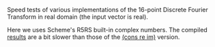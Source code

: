 Speed tests of various implementations of the 16-point Discrete
Fourier Transform in real domain (the input vector is real).

Here we uses Scheme's R5RS built-in complex numbers.
The compiled [results](./scheme_dftreal16.results.txt) are a bit slower
than those of the [(cons re im)](../scheme_dftreal16_conscplx) version.

